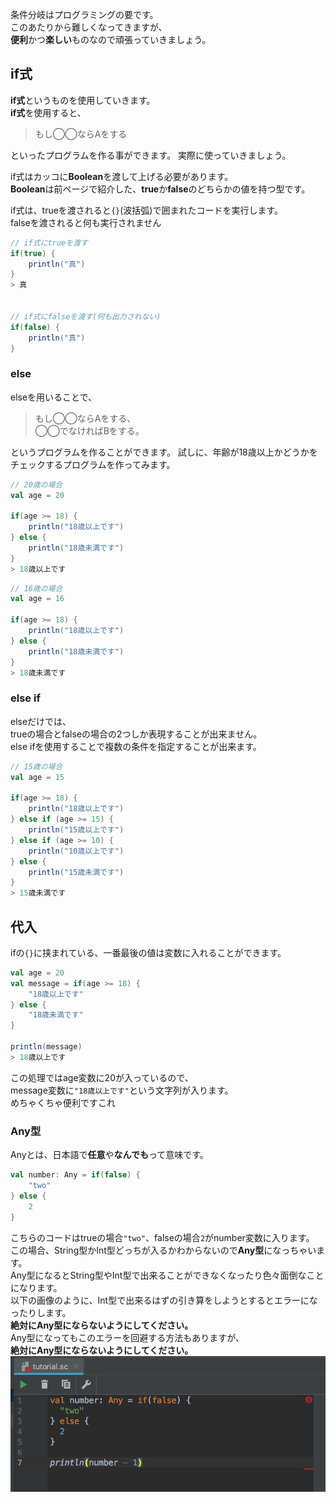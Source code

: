 条件分岐はプログラミングの要です。  
このあたりから難しくなってきますが、  
**便利**かつ**楽しい**ものなので頑張っていきましょう。  

## if式
**if式**というものを使用していきます。  
**if式**を使用すると、
> もし◯◯ならAをする

といったプログラムを作る事ができます。
実際に使っていきましょう。  

if式はカッコに**Boolean**を渡して上げる必要があります。  
**Boolean**は前ページで紹介した、**true**か**false**のどちらかの値を持つ型です。  

if式は、trueを渡されると`{}`(波括弧)で囲まれたコードを実行します。  
falseを渡されると何も実行されません
```scala
// if式にtrueを渡す
if(true) {
    println("真")
}
> 真


// if式にfalseを渡す(何も出力されない)
if(false) {
    println("真")
}
```


### else
elseを用いることで、
> もし◯◯ならAをする、  
◯◯でなければBをする。  

というプログラムを作ることができます。
試しに、年齢が18歳以上かどうかをチェックするプログラムを作ってみます。
```scala
// 20歳の場合
val age = 20

if(age >= 18) {
    println("18歳以上です")
} else {
    println("18歳未満です")
}
> 18歳以上です
```

```scala
// 16歳の場合
val age = 16

if(age >= 18) {
    println("18歳以上です")
} else {
    println("18歳未満です")
}
> 18歳未満です
```

### else if
elseだけでは、  
trueの場合とfalseの場合の2つしか表現することが出来ません。  
else ifを使用することで複数の条件を指定することが出来ます。
```scala
// 15歳の場合
val age = 15

if(age >= 18) {
    println("18歳以上です")
} else if (age >= 15) {
    println("15歳以上です")
} else if (age >= 10) {
    println("10歳以上です")
} else {
    println("15歳未満です")
}
> 15歳未満です
```

## 代入
ifの`{}`に挟まれている、一番最後の値は変数に入れることができます。  
```scala
val age = 20
val message = if(age >= 18) {
    "18歳以上です"
} else {
    "18歳未満です"
}

println(message)
> 18歳以上です
```
この処理ではage変数に20が入っているので、  
message変数に`"18歳以上です"`という文字列が入ります。  
めちゃくちゃ便利ですこれ

### Any型
Anyとは、日本語で**任意**や**なんでも**って意味です。  
```scala
val number: Any = if(false) {
    "two"
} else {
    2
}
```

こちらのコードはtrueの場合`"two"`、falseの場合`2`がnumber変数に入ります。  
この場合、String型かInt型どっちが入るかわからないので**Any型**になっちゃいます。  
Any型になるとString型やInt型で出来ることができなくなったり色々面倒なことになります。  
以下の画像のように、Int型で出来るはずの引き算をしようとするとエラーになったりします。  
**絶対にAny型にならないようにしてください。**   
Any型になってもこのエラーを回避する方法もありますが、  
**絶対にAny型にならないようにしてください。**
![error-any](../img/basic/branching/error-any.png)
